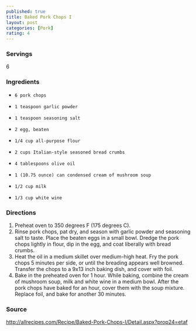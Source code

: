 ```yaml
---
published: true
title: Baked Pork Chops I
layout: post
categories: [Pork]
rating: 4
---
```

### Servings
6

### Ingredients
-     6 pork chops
-     1 teaspoon garlic powder
-     1 teaspoon seasoning salt
-     2 egg, beaten
-     1/4 cup all-purpose flour
-     2 cups Italian-style seasoned bread crumbs
-     4 tablespoons olive oil
-     1 (10.75 ounce) can condensed cream of mushroom soup
-     1/2 cup milk
-     1/3 cup white wine


### Directions
1. Preheat oven to 350 degrees F (175 degrees C).
2. Rinse pork chops, pat dry, and season with garlic powder and seasoning salt to taste. Place the beaten eggs in a small bowl. Dredge the pork chops lightly in flour, dip in the egg, and coat liberally with bread crumbs.
3. Heat the oil in a medium skillet over medium-high heat. Fry the pork chops 5 minutes per side, or until the breading appears well browned. Transfer the chops to a 9x13 inch baking dish, and cover with foil.
4. Bake in the preheated oven for 1 hour. While baking, combine the cream of mushroom soup, milk and white wine in a medium bowl. After the pork chops have baked for an hour, cover them with the soup mixture. Replace foil, and bake for another 30 minutes.

### Source
<a href="http://allrecipes.com/Recipe/Baked-Pork-Chops-I/Detail.aspx?prop24=etaf" target="new">http://allrecipes.com/Recipe/Baked-Pork-Chops-I/Detail.aspx?prop24=etaf</a>
